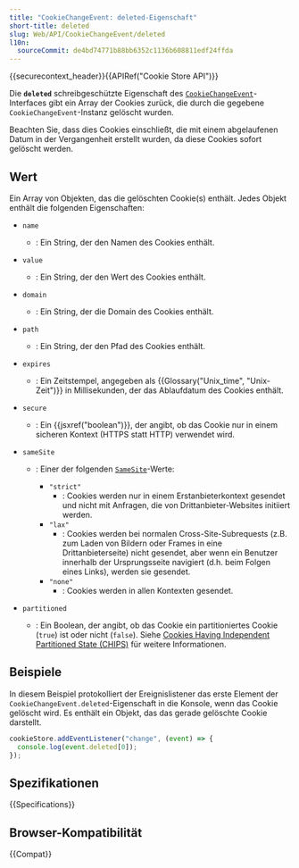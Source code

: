 ```yaml
---
title: "CookieChangeEvent: deleted-Eigenschaft"
short-title: deleted
slug: Web/API/CookieChangeEvent/deleted
l10n:
  sourceCommit: de4bd74771b88bb6352c1136b608811edf24ffda
---
```


{{securecontext_header}}{{APIRef("Cookie Store API")}}

Die **`deleted`** schreibgeschützte Eigenschaft des [`CookieChangeEvent`](/de/docs/Web/API/CookieChangeEvent)-Interfaces gibt ein Array der Cookies zurück, die durch die gegebene `CookieChangeEvent`-Instanz gelöscht wurden.

Beachten Sie, dass dies Cookies einschließt, die mit einem abgelaufenen Datum in der Vergangenheit erstellt wurden, da diese Cookies sofort gelöscht werden.

## Wert

Ein Array von Objekten, das die gelöschten Cookie(s) enthält. Jedes Objekt enthält die folgenden Eigenschaften:

- `name`
  - : Ein String, der den Namen des Cookies enthält.
- `value`
  - : Ein String, der den Wert des Cookies enthält.
- `domain`
  - : Ein String, der die Domain des Cookies enthält.
- `path`
  - : Ein String, der den Pfad des Cookies enthält.
- `expires`
  - : Ein Zeitstempel, angegeben als {{Glossary("Unix_time", "Unix-Zeit")}} in Millisekunden, der das Ablaufdatum des Cookies enthält.
- `secure`
  - : Ein {{jsxref("boolean")}}, der angibt, ob das Cookie nur in einem sicheren Kontext (HTTPS statt HTTP) verwendet wird.
- `sameSite`

  - : Einer der folgenden [`SameSite`](/de/docs/Web/HTTP/Headers/Set-Cookie#samesitesamesite-value)-Werte:

    - `"strict"`
      - : Cookies werden nur in einem Erstanbieterkontext gesendet und nicht mit Anfragen, die von Drittanbieter-Websites initiiert werden.
    - `"lax"`
      - : Cookies werden bei normalen Cross-Site-Subrequests (z.B. zum Laden von Bildern oder Frames in eine Drittanbieterseite) nicht gesendet, aber wenn ein Benutzer innerhalb der Ursprungsseite navigiert (d.h. beim Folgen eines Links), werden sie gesendet.
    - `"none"`
      - : Cookies werden in allen Kontexten gesendet.

- `partitioned`
  - : Ein Boolean, der angibt, ob das Cookie ein partitioniertes Cookie (`true`) ist oder nicht (`false`). Siehe [Cookies Having Independent Partitioned State (CHIPS)](/de/docs/Web/Privacy/Privacy_sandbox/Partitioned_cookies) für weitere Informationen.

## Beispiele

In diesem Beispiel protokolliert der Ereignislistener das erste Element der `CookieChangeEvent.deleted`-Eigenschaft in die Konsole, wenn das Cookie gelöscht wird. Es enthält ein Objekt, das das gerade gelöschte Cookie darstellt.

```js
cookieStore.addEventListener("change", (event) => {
  console.log(event.deleted[0]);
});
```

## Spezifikationen

{{Specifications}}

## Browser-Kompatibilität

{{Compat}}
